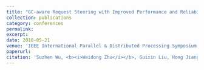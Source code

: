```yaml
---
title: "GC-aware Request Steering with Improved Performance and Reliability for SSD-based RAIDs"
collection: publications
category: conferences
permalink: 
excerpt: 
date: 2018-05-21
venue: 'IEEE International Parallel & Distributed Processing Symposium (IPDPS)'
paperurl: 
citation: 'Suzhen Wu, <b><i>Weidong Zhu</i></b>, Guixin Liu, Hong Jiang, and Bo Mao. GC-aware Request Steering with Improved Performance and Reliability for SSD-based RAIDs. In Proceedings of the 32nd IEEE International Parallel & Distributed Processing Symposium (IPDPS), 2018.'
---
```


